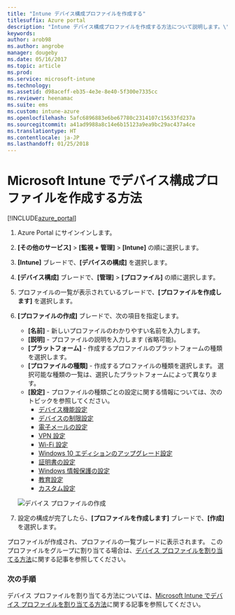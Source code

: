 ```yaml
---
title: "Intune デバイス構成プロファイルを作成する"
titlesuffix: Azure portal
description: "Intune デバイス構成プロファイルを作成する方法について説明します。\""
keywords: 
author: arob98
ms.author: angrobe
manager: dougeby
ms.date: 05/16/2017
ms.topic: article
ms.prod: 
ms.service: microsoft-intune
ms.technology: 
ms.assetid: d98aceff-eb35-4e3e-8e40-5f300e7335cc
ms.reviewer: heenamac
ms.suite: ems
ms.custom: intune-azure
ms.openlocfilehash: 5afc6896883e6be67780c2314107c15633fd237a
ms.sourcegitcommit: a41ad9988a8c14e6b15123a9ea9bc29ac437a4ce
ms.translationtype: HT
ms.contentlocale: ja-JP
ms.lasthandoff: 01/25/2018
---
```

# <a name="how-to-create-device-configuration-profiles-in-microsoft-intune"></a>Microsoft Intune でデバイス構成プロファイルを作成する方法

[!INCLUDE[azure_portal](./includes/azure_portal.md)]


1. Azure Portal にサインインします。
2. **[その他のサービス]** > **[監視 + 管理]** > **[Intune]** の順に選択します。
3. **[Intune]** ブレードで、**[デバイスの構成]** を選択します。
2. **[デバイス構成]** ブレードで、**[管理]** > **[プロファイル]** の順に選択します。
2. プロファイルの一覧が表示されているブレードで、**[プロファイルを作成します]** を選択します。
3. **[プロファイルの作成]** ブレードで、次の項目を指定します。
    - **[名前]** - 新しいプロファイルのわかりやすい名前を入力します。
    - **[説明]** - プロファイルの説明を入力します (省略可能)。
    - **[プラットフォーム]** - 作成するプロファイルのプラットフォームの種類を選択します。
    - **[プロファイルの種類]** - 作成するプロファイルの種類を選択します。 選択可能な種類の一覧は、選択したプラットフォームによって異なります。
    - **[設定]** - プロファイルの種類ごとの設定に関する情報については、次のトピックを参照してください。
        -  [デバイス機能設定](device-features-configure.md)
        -  [デバイスの制限設定](device-restrictions-configure.md)
        -  [電子メールの設定](email-settings-configure.md)
        -  [VPN 設定](vpn-settings-configure.md)
        -  [Wi-Fi 設定](wi-fi-settings-configure.md)
        -  [Windows 10 エディションのアップグレード設定](edition-upgrade-configure-windows-10.md)
        -  [証明書の設定](certificates-configure.md)
        -  [Windows 情報保護の設定](windows-information-protection-configure.md)
        -  [教育設定](education-settings-configure.md)
        -  [カスタム設定](custom-settings-configure.md)

    ![デバイス プロファイルの作成](./media/create-device-profile.png)
4. 設定の構成が完了したら、**[プロファイルを作成します]** ブレードで、**[作成]** を選択します。

プロファイルが作成され、プロファイルの一覧ブレードに表示されます。
このプロファイルをグループに割り当てる場合は、[デバイス プロファイルを割り当てる方法](device-profile-assign.md)に関する記事を参照してください。


### <a name="next-steps"></a>次の手順
デバイス プロファイルを割り当てる方法については、[Microsoft Intune でデバイス プロファイルを割り当てる方法](device-profile-assign.md)に関する記事を参照してください。
